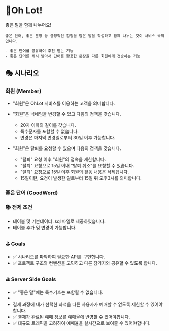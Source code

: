 # Oh Lot!

좋은 말을 함께 나누어요!


```
좋은 단어, 좋은 문장 등 긍정적인 감정을 담은 말을 작성하고 함께 나누는 것이 서비스 목적입니다.

- 좋은 단어를 공유하여 추천 받는 기능
- 좋은 단어를 제시 받아서 단어를 활용한 문장을 다른 회원에게 전송하는 기능
```
## 🎭 시나리오

### 회원 (Member)
- "회원"은 OhLot 서비스를 이용하는 고객을 의미합니다.
- "회원"은 닉네임을 변경할 수 있고 다음의 정책을 갖습니다.
  - 20자 이하의 길이를 갖습니다.
  - 특수문자를 포함할 수 없습니다.
  - 변경은 마지막 변경일로부터 30일 이후 가능합니다.
 
- "회원"은 탈퇴를 요청할 수 있으며 다음의 정책을 갖습니다.
  - "탈퇴" 요청 이후 "회원"의 접속을 제한합니다.
  - "탈퇴" 요청으로 15일 이내 "탈퇴 취소"를 요청할 수 있습니다.
  - "탈퇴" 요청으로 15일 이후 회원의 활동 내용은 삭제됩니다.
  - 15일이란, 요청이 발생한 일로부터 15일 뒤 오후3시를 의미합니다.

### 좋은 단어 (GoodWord)



### 📚 전제 조건
- 테이블 및 기본데이터 .sql 파일로 제공하였습니다.
- 테이블 추가 및 변경이 가능합니다.

### ⛳ Goals
- ✅ 시나리오를 파악하여 필요한 API를 구현합니다.
- ✅ 프로젝트 구조와 컨벤션을 고민하고 다른 참가자와 공유할 수 있도록 합니다.


### ⛳ Server Side Goals
- ✅ "좋은 말"에는 특수기호는 포함될 수 없습니다.
- 
- 결제 과정에 내가 선택한 좌석을 다른 사용자가 예매할 수 없도록 제한할 수 있어야합니다.
- ✅ 결제가 완료된 예매 정보를 예매율에 반영할 수 있어야합니다.
- ✅ 대규모 트래픽을 고려하여 예매율을 실시간으로 보여줄 수 있어야합니다.

